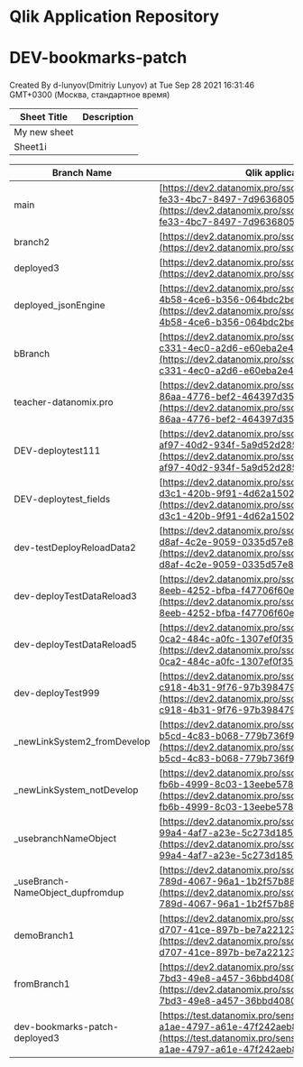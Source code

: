 # Qlik Application Repository 
# DEV-bookmarks-patch
### 
Created By d-lunyov(Dmitriy Lunyov) at Tue Sep 28 2021 16:31:46 GMT+0300 (Москва, стандартное время)




Sheet Title | Description
------------ | -------------
My new sheet|
Sheet1i|



Branch Name|Qlik application
---|---
main|[https://dev2.datanomix.pro/sso/sense/app/9ae1ceb4-fe33-4bc7-8497-7d9636805909](https://dev2.datanomix.pro/sso/sense/app/9ae1ceb4-fe33-4bc7-8497-7d9636805909)
branch2|[https://dev2.datanomix.pro/sso/sense/app/null](https://dev2.datanomix.pro/sso/sense/app/null)
deployed3|[https://dev2.datanomix.pro/sso/sense/app/null](https://dev2.datanomix.pro/sso/sense/app/null)
deployed_jsonEngine|[https://dev2.datanomix.pro/sso/sense/app/568f865d-4b58-4ce6-b356-064bdc2bef03](https://dev2.datanomix.pro/sso/sense/app/568f865d-4b58-4ce6-b356-064bdc2bef03)
bBranch|[https://dev2.datanomix.pro/sso/sense/app/049a39fc-c331-4ec0-a2d6-e60eba2e4042](https://dev2.datanomix.pro/sso/sense/app/049a39fc-c331-4ec0-a2d6-e60eba2e4042)
teacher-datanomix.pro|[https://dev2.datanomix.pro/sso/sense/app/667ec2fc-86aa-4776-bef2-464397d3539e](https://dev2.datanomix.pro/sso/sense/app/667ec2fc-86aa-4776-bef2-464397d3539e)
DEV-deploytest111|[https://dev2.datanomix.pro/sso/sense/app/88951350-af97-40d2-934f-5a9d52d285ef](https://dev2.datanomix.pro/sso/sense/app/88951350-af97-40d2-934f-5a9d52d285ef)
DEV-deploytest_fields|[https://dev2.datanomix.pro/sso/sense/app/bb93e23f-d3c1-420b-9f91-4d62a1502cc1](https://dev2.datanomix.pro/sso/sense/app/bb93e23f-d3c1-420b-9f91-4d62a1502cc1)
dev-testDeployReloadData2|[https://dev2.datanomix.pro/sso/sense/app/2f285bfa-d8af-4c2e-9059-0335d57e8119](https://dev2.datanomix.pro/sso/sense/app/2f285bfa-d8af-4c2e-9059-0335d57e8119)
dev-deployTestDataReload3|[https://dev2.datanomix.pro/sso/sense/app/761df80c-8eeb-4252-bfba-f47706f60e1d](https://dev2.datanomix.pro/sso/sense/app/761df80c-8eeb-4252-bfba-f47706f60e1d)
dev-deployTestDataReload5|[https://dev2.datanomix.pro/sso/sense/app/8bcac71c-0ca2-484c-a0fc-1307ef0f3574](https://dev2.datanomix.pro/sso/sense/app/8bcac71c-0ca2-484c-a0fc-1307ef0f3574)
dev-deployTest999|[https://dev2.datanomix.pro/sso/sense/app/99eac91b-c918-4b31-9f76-97b398479f8b](https://dev2.datanomix.pro/sso/sense/app/99eac91b-c918-4b31-9f76-97b398479f8b)
_newLinkSystem2_fromDevelop|[https://dev2.datanomix.pro/sso/sense/app/a2c6fa53-b5cd-4c83-b068-779b736f963b](https://dev2.datanomix.pro/sso/sense/app/a2c6fa53-b5cd-4c83-b068-779b736f963b)
_newLinkSystem_notDevelop|[https://dev2.datanomix.pro/sso/sense/app/053a1746-fb6b-4999-8c03-13eebe5783bd](https://dev2.datanomix.pro/sso/sense/app/053a1746-fb6b-4999-8c03-13eebe5783bd)
_usebranchNameObject|[https://dev2.datanomix.pro/sso/sense/app/cb9d0817-99a4-4af7-a23e-5c273d1854d5](https://dev2.datanomix.pro/sso/sense/app/cb9d0817-99a4-4af7-a23e-5c273d1854d5)
_useBranch-NameObject_dupfromdup|[https://dev2.datanomix.pro/sso/sense/app/115efa9d-789d-4067-96a1-1b2f57b88d6e](https://dev2.datanomix.pro/sso/sense/app/115efa9d-789d-4067-96a1-1b2f57b88d6e)
demoBranch1|[https://dev2.datanomix.pro/sso/sense/app/c544642a-d707-41ce-897b-be7a2212364b](https://dev2.datanomix.pro/sso/sense/app/c544642a-d707-41ce-897b-be7a2212364b)
fromBranch1|[https://dev2.datanomix.pro/sso/sense/app/e215dcca-7bd3-49e8-a457-36bbd4080216](https://dev2.datanomix.pro/sso/sense/app/e215dcca-7bd3-49e8-a457-36bbd4080216)
dev-bookmarks-patch-deployed3|[https://test.datanomix.pro/sense/app/e71b6d11-a1ae-4797-a61e-47f242aeb87c](https://test.datanomix.pro/sense/app/e71b6d11-a1ae-4797-a61e-47f242aeb87c)